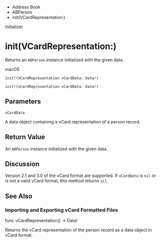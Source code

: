 

- Address Book
- ABPerson
-  init(VCardRepresentation:) 

Initializer

# init(VCardRepresentation:)

Returns an `ABPerson` instance initialized with the given data.

macOS

``` source
init!(VCardRepresentation vCardData: Data!)
```

``` source
init!(vCardRepresentation vCardData: Data!)
```

## Parameters 

`vCardData`  

A data object containing a vCard representation of a person record.

## Return Value

An `ABPerson` instance initialized with the given data.

## Discussion

Version 2.1 and 3.0 of the vCard format are supported. If `vCardData` is `nil` or is not a valid vCard format, this method returns `nil`.

## See Also

### Importing and Exporting vCard Formatted Files

func vCardRepresentation() -> Data!

Returns the vCard representation of the person record as a data object in vCard format.

